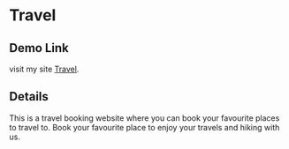 #  Travel

## Demo Link
visit my site [Travel](https://travel-booking-site.web.app/).
## Details

This is a travel booking website where you can book your favourite places to travel to. Book your favourite place to enjoy your travels and hiking with us.
